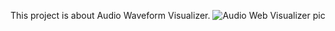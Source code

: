 This project is about Audio Waveform Visualizer.
![Audio Web Visualizer pic](https://github.com/RachelTirkey/AUDIO_WAVE_VISUALIZER/assets/81979355/cfa726bb-7ddb-4706-ab4c-db64ace2b2ff)
